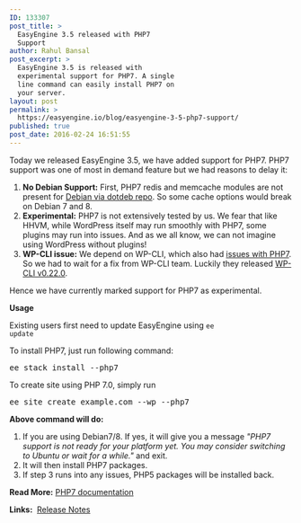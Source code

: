 ```yaml
---
ID: 133307
post_title: >
  EasyEngine 3.5 released with PHP7
  Support
author: Rahul Bansal
post_excerpt: >
  EasyEngine 3.5 is released with
  experimental support for PHP7. A single
  line command can easily install PHP7 on
  your server.
layout: post
permalink: >
  https://easyengine.io/blog/easyengine-3-5-php7-support/
published: true
post_date: 2016-02-24 16:51:55
---
```

Today we released EasyEngine 3.5, we have added support for PHP7. PHP7 support was one of most in demand feature but we had reasons to delay it:
<ol>
	<li><strong>No Debian Support:</strong> First, PHP7 redis and memcache modules are not present for <a href="https://github.com/gplessis/dotdeb-php/issues/106">Debian via dotdeb repo</a>. So some cache options would break on Debian 7 and 8.</li>
	<li><strong>Experimental:</strong> PHP7 is not extensively tested by us. We fear that like HHVM, while WordPress itself may run smoothly with PHP7, some plugins may run into issues. And as we all know, we can not imagine using WordPress without plugins!</li>
	<li><strong>WP-CLI issue:</strong> We depend on WP-CLI, which also had <a href="https://github.com/wp-cli/wp-cli/issues/1842">issues with PHP7</a>. So we had to wait for a fix from WP-CLI team. Luckily they released <a href="http://wp-cli.org/blog/version-0.22.0.html">WP-CLI v0.22.0</a>.</li>
</ol>
Hence we have currently marked support for PHP7 as experimental.

<strong>Usage</strong>

Existing users first need to update EasyEngine using <code>ee update</code>

To install PHP7, just run following command:
<pre>ee stack install --php7</pre>
To create site using PHP 7.0, simply run
<pre>ee site create example.com --wp --php7</pre>
<strong>Above command will do:</strong>
<ol>
	<li>If you are using Debian7/8. If yes, it will give you a message <em>"PHP7 support is not ready for your platform yet. You may consider switching to Ubuntu or wait for a while." </em>and exit.</li>
	<li>It will then install PHP7 packages.</li>
	<li>If step 3 runs into any issues, PHP5 packages will be installed back.</li>
</ol>
<strong>Read More:</strong> <a href="https://easyengine.io/docs/php7/">PHP7 documentation</a>

<strong>Links:</strong>  <a href="https://github.com/EasyEngine/easyengine/releases/tag/v3.5.0">Release Notes</a>